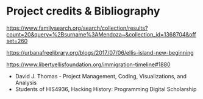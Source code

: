 # Project credits & Bibliography

https://www.familysearch.org/search/collection/results?count=20&query=%2Bsurname%3AMendoza~&collection_id=1368704&offset=260

https://urbanafreelibrary.org/blogs/2017/07/06/ellis-island-new-beginning

https://www.libertyellisfoundation.org/immigration-timeline#1880




* David J. Thomas - Project Management, Coding, Visualizations, and Analysis
* Students of HIS4936, Hacking History: Programming Digital Scholarship
